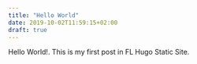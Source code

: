 ```yaml
---
title: "Hello World"
date: 2019-10-02T11:59:15+02:00
draft: true
---
```


Hello World!. This is my first post in FL Hugo Static Site.
